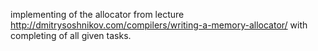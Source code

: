 implementing of the allocator from lecture http://dmitrysoshnikov.com/compilers/writing-a-memory-allocator/ with completing of all given tasks.
